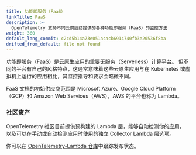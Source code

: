 ```yaml
---
title: 功能即服务（FaaS）
linkTitle: FaaS
description: >-
  OpenTelemetry 支持不同云供应商提供的各种功能即服务（FaaS）的监控方法
weight: 360
default_lang_commit: c2cd5b14a73e051acacb6914740fb3e20536f8ba
drifted_from_default: file not found
---
```


功能即服务（FaaS）是云原生应用的重要无服务（Serverless）计算平台。
但不同的平台有自己的风格特点，这通常意味着这些云原生应用与在 Kubernetes 或虚拟机上运行的应用相比，其监控指导和要求会略微不同。

FaaS 文档的初始供应商范围是 Microsoft Azure、Google Cloud Platform（GCP）和
Amazon Web Services（AWS），AWS 的平台也称为 Lambda。

### 社区资产

OpenTelemetry 社区目前提供预构建的 Lambda 层，能够自动检测你的应用，
以及可以在手动或自动检测应用时使用的独立 Collector Lambda 层选项。

你可以在
[OpenTelemetry-Lambda 仓库](https://github.com/open-telemetry/opentelemetry-lambda)中跟踪发布状态。
